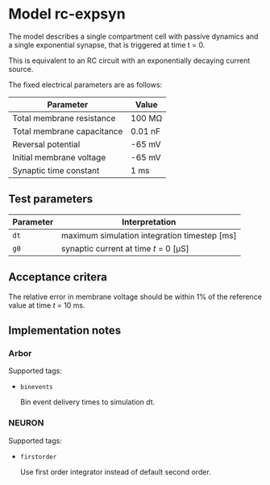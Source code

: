 Model rc-expsyn
===============

The model describes a single compartment cell with passive dynamics and
a single exponential synapse, that is triggered at time t = 0.

This is equivalent to an RC circuit with an exponentially decaying
current source.

The fixed electrical parameters are as follows:

| Parameter                  | Value   |
|----------------------------|---------|
| Total membrane resistance  | 100 MΩ  |
| Total membrane capacitance | 0.01 nF |
| Reversal potential         | -65 mV  |
| Initial membrane voltage   | -65 mV  |
| Synaptic time constant     | 1 ms    |

Test parameters
---------------


| Parameter | Interpretation |
|-----------|----------------|
| `dt`      | maximum simulation integration timestep [ms] |
| `g0`      | synaptic current at time _t_ = 0 [µS] |


Acceptance critera
------------------

The relative error in membrane voltage should be within 1% of
the reference value at time _t_ = 10 ms.

Implementation notes
--------------------

### Arbor

Supported tags:
* `binevents`

  Bin event delivery times to simulation dt.


### NEURON

Supported tags:
* `firstorder`

  Use first order integrator instead of default second order.

